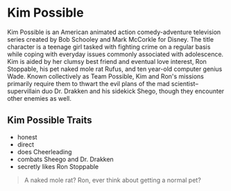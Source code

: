 # Kim Possible 
Kim Possible is an American animated action comedy-adventure television series created by Bob Schooley and Mark McCorkle for Disney.
The title character is a teenage girl tasked with fighting crime on a regular basis while coping with everyday issues commonly associated 
with adolescence. Kim is aided by her clumsy best friend and eventual love interest, Ron Stoppable, his pet naked mole rat Rufus, 
and ten year-old computer genius Wade. Known collectively as Team Possible, Kim and Ron's missions primarily require them to thwart 
the evil plans of the mad scientist–supervillain duo Dr. Drakken and his sidekick Shego, though they encounter other enemies as well.
## Kim Possible Traits
* honest
* direct
* does Cheerleading
* combats Sheego and Dr. Drakken
* secretly likes Ron Stoppable
> A naked mole rat? Ron, ever think about getting a normal pet?
